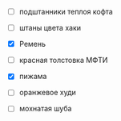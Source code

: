 - [ ] подштанники теплоя кофта
- [ ] штаны цвета хаки
- [x] Ремень
- [ ] красная толстовка МФТИ
- [x] пижама
- [ ] оранжевое худи
- [ ] мохнатая шуба


